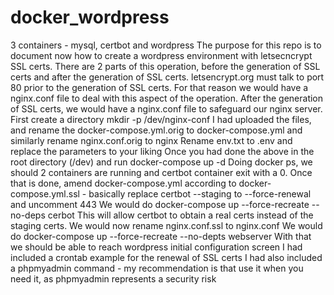 # docker_wordpress
3 containers - mysql, certbot and wordpress
The purpose for this repo is to document now how to create a wordpress environment with letsecncrypt SSL certs.
There are 2 parts of this operation, before the generation of SSL certs and after the generation of SSL certs.
letsencrypt.org must talk to port 80 prior to the generation of SSL certs. For that reason we would have a nginx.conf file to deal with this aspect of the operation.
After the generation of SSL certs, we would have a nginx.conf file to safeguard our nginx server.
First create a directory mkdir -p /dev/nginx-conf
I had uploaded the files, and rename the docker-compose.yml.orig to docker-compose.yml and similarly rename nginx.conf.orig to nginx
Rename env.txt to .env and replace the parameters to your liking
Once you had done the above in the root directory (/dev) and run docker-compose up -d
Doing docker ps, we should 2 containers are running and certbot container exit with a 0.
Once that is done, amend docker-compose.yml according to docker-compose.yml.ssl - basically replace certbot --staging to --force-renewal and uncomment 443
We would do docker-compose up --force-recreate --no-deps cerbot
This will allow certbot to obtain a real certs instead of the staging certs.
We would now rename nginx.conf.ssl to nginx.conf
We would do docker-compose up --force-recreate --no-depts webserver
With that we should be able to reach wordpress initial configuration screen
I had included a crontab example for the renewal of SSL certs
I had also included a phpmyadmin command - my recommendation is that use it when you need it, as phpmyadmin represents a security risk
